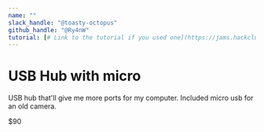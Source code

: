 ```yaml
---
name: ""
slack_handle: "@toasty-octopus"
github_handle: "@Ry4nW"
tutorial: [# Link to the tutorial if you used one](https://jams.hackclub.com/batch/usb-hub)
---
```


# USB Hub with micro

<!-- Describe your board in 2-3 sentences. What are you making? What will it do? -->

USB hub that'll give me more ports for my computer. Included micro usb for an old camera.

<!-- How much is it going to cost? -->

$90

<!-- Tell us a little bit about your design process. What were some challenges? What helped? ***Totally optional*** -->
